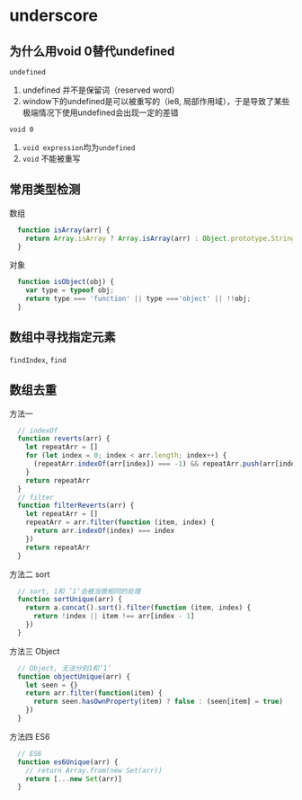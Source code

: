 # underscore
## 为什么用void 0替代undefined
`undefined`
1. undefined 并不是保留词（reserved word）
2. window下的undefined是可以被重写的（ie8, 局部作用域），于是导致了某些极端情况下使用undefined会出现一定的差错

`void 0`
1. `void expression`均为`undefined`
2. `void` 不能被重写

## 常用类型检测
数组
```javascript
  function isArray(arr) {
    return Array.isArray ? Array.isArray(arr) : Object.prototype.String.call(arr) === '[object Array]'
  }
```

对象

```javascript
  function isObject(obj) {
    var type = typeof obj;
    return type === 'function' || type ==='object' || !!obj; 
  }
```
## 数组中寻找指定元素
`findIndex`, `find`

## 数组去重
方法一
```javascript
  // indexOf
  function reverts(arr) {
    let repeatArr = []
    for (let index = 0; index < arr.length; index++) {
      (repeatArr.indexOf(arr[index]) === -1) && repeatArr.push(arr[index])
    }
    return repeatArr
  }
  // filter
  function filterReverts(arr) {
    let repeatArr = []
    repeatArr = arr.filter(function (item, index) {
      return arr.indexOf(index) === index
    })
    return repeatArr
  }
```

方法二
sort
```javascript
  // sort, 1和 ’1‘会被当做相同的处理
  function sortUnique(arr) {
    return a.concat().sort().filter(function (item, index) {
      return !index || item !== arr[index - 1] 
    })
  }
```

方法三
Object
```javascript
  // Object, 无法分别1和’1‘
  function objectUnique(arr) {
    let seen = {}
    return arr.filter(function(item) {
      return seen.hasOwnProperty(item) ? false : (seen[item] = true)
    })
  }
```

方法四
ES6
```javascript
  // ES6
  function es6Unique(arr) {
    // return Array.from(new Set(arr))
    return [...new Set(arr)]
  }
```
